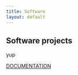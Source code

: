 ```yaml
---
title: Software
layout: default
---
```

## Software projects

yup

<a href="./spipack/documentation/doxygen_output/html/index.html" target="_top">DOCUMENTATION</a>
